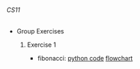 <html>
    <head>
        <title>mimin page</title>
        <meta charset="utf-8">
    </head>
    <body>
        <h6>CS11</h6>
        <ul>
            <li>Group Exercises</li>
            <ol>
                <li>Exercise 1</li>
                <ul>
                    <li>fibonacci: <a href="fibonacci.py">python code</a> <a href="fibonacci.html">flowchart</a></li>
                </ul>
            </ol>
        </ul>
    </body>
</html>
